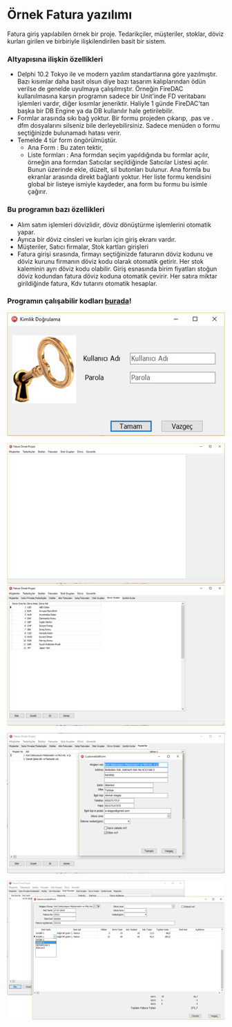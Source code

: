 # Örnek Fatura yazılımı 
Fatura giriş yapılabilen örnek bir proje. Tedarikçiler, müşteriler, stoklar, döviz kurları girilen ve birbiriyle ilişkilendirilen basit bir sistem.

### Altyapısına ilişkin özellikleri
  * Delphi 10.2 Tokyo ile ve modern yazılım standartlarına göre yazılmıştır. Bazı kısımlar daha basit olsun diye bazı tasarım kalıplarından ödün verilse de genelde uyulmaya çalışılmıştır. Örneğin FireDAC kullanılmasına karşın programın sadece bir Unit'inde FD veritabanı işlemleri vardır, diğer kısımlar jeneriktir. Haliyle 1 günde FireDAC'tan başka bir DB Engine ya da DB kullanılır hale getirilebilir.
  * Formlar arasında sıkı bağ yoktur. Bir formu projeden çıkarıp, .pas ve . dfm dosyalarını silseniz bile derleyebilirsiniz. Sadece menüden o formu seçtiğinizde bulunamadı hatası verir.
  * Temelde 4 tür form öngörülmüştür. 
     * Ana Form : Bu zaten tektir,
     * Liste formları : Ana formdan seçim yapıldığında bu formlar açılır, örneğin ana formdan Satıcılar seçildiğinde Satıcılar Listesi açılır. Bunun üzerinde ekle, düzelt, sil butonları bulunur. Ana formla bu ekranlar arasında direkt bağlantı yoktur. Her liste formu kendisini global bir listeye ismiyle kaydeder, ana form bu formu bu isimle çağırır.
  
### Bu programın bazı özellikleri
  * Alım satım işlemleri dövizlidir, döviz dönüştürme işlemlerini otomatik yapar.
  * Ayrıca bir döviz cinsleri ve kurları için giriş ekranı vardır.
  * Müşteriler, Satıcı firmalar, Stok kartları girişleri 
  * Fatura girişi sırasında, firmayı seçtiğinizde faturanın döviz kodunu ve döviz kurunu firmanın döviz kodu olarak otomatik getirir. Her stok kaleminin ayrı döviz kodu olabilir. Giriş esnasında birim fiyatları stoğun döviz kodundan fatura döviz koduna otomatik çevirir. Her satıra miktar girildiğinde fatura, Kdv tutarını otomatik hesaplar.
  

### Programın çalışabilir kodları [burada](https://raw.githubusercontent.com/mozpinar/FaturaOrnek/master/FaturaOrnekExe.rar)!

![Parola ekranı](https://raw.githubusercontent.com/mozpinar/FaturaOrnek/master/Docs/1-Login%20form.png)

![Ana form](https://github.com/mozpinar/FaturaOrnek/blob/master/Docs/2-Main%20form.png)
![Tüm modül grid formları Ana Form üzerinde açılmışken](https://raw.githubusercontent.com/mozpinar/FaturaOrnek/master/Docs/3-Child%20forms%20in%20main%20form.png)

![Müşteriler](https://raw.githubusercontent.com/mozpinar/FaturaOrnek/master/Docs/4-Customer%20edit%20form%20on%20main%20form.png)

![Satış fatura giriş formu](https://raw.githubusercontent.com/mozpinar/FaturaOrnek/master/Docs/6-Sales%20invoice%20edit%20form%20on%20main%20form-2.png)

